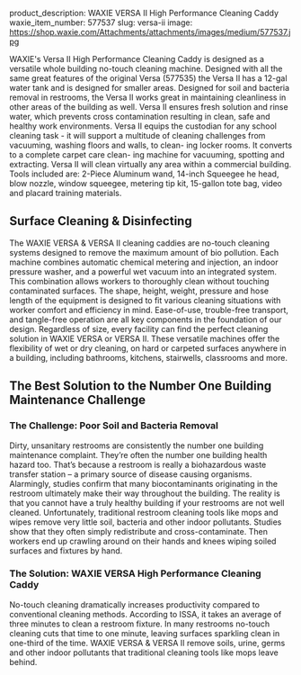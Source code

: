 product_description: WAXIE VERSA II High Performance Cleaning Caddy
waxie_item_number: 577537
slug: versa-ii
image: https://shop.waxie.com/Attachments/attachments/images/medium/577537.jpg

WAXIE's Versa II High Performance Cleaning Caddy is designed as a versatile whole building no-touch cleaning machine. Designed with all the same great features of the original Versa (577535) the Versa II has a 12-gal water tank and is designed for smaller areas. Designed for soil and bacteria removal in restrooms, the Versa II works great in maintaining cleanliness in other areas of the building as well. Versa II ensures fresh solution and rinse water, which prevents cross contamination resulting in clean, safe and healthy work environments. Versa II equips the custodian for any school cleaning task - it will support a multitude of cleaning challenges from vacuuming, washing floors and walls, to clean- ing locker rooms. It converts to a complete carpet care clean- ing machine for vacuuming, spotting and extracting. Versa II will clean virtually any area within a commercial building. Tools included are: 2-Piece Aluminum wand, 14-inch Squeegee he head, blow nozzle, window squeegee, metering tip kit, 15-gallon tote bag, video and placard training materials.

## Surface Cleaning & Disinfecting

The WAXIE VERSA & VERSA II cleaning caddies are no-touch cleaning systems designed to remove the maximum amount of bio pollution. Each machine combines automatic chemical metering and injection, an indoor pressure washer, and a powerful wet vacuum into an integrated system. This combination allows workers to thoroughly clean without touching contaminated surfaces. The shape, height, weight, pressure and hose length of the equipment is designed to fit various cleaning situations with worker comfort and efficiency in mind. Ease-of-use, trouble-free transport, and tangle-free operation are all key components in the foundation of our design. Regardless of size, every facility can find the perfect cleaning solution in WAXIE VERSA or VERSA II. These versatile machines offer the flexibility of wet or dry cleaning, on hard or carpeted surfaces anywhere in a building, including bathrooms, kitchens, stairwells, classrooms and more.

## The Best Solution to the Number One Building Maintenance Challenge

### The Challenge: Poor Soil and Bacteria Removal

Dirty, unsanitary restrooms are consistently the number one building maintenance complaint. They’re often the number one building health hazard too. That’s because a restroom is really a biohazardous waste transfer station – a primary source of disease causing organisms. Alarmingly, studies confirm that many biocontaminants originating in the restroom ultimately make their way throughout the building. The reality is that you cannot have a truly healthy building if your restrooms are not well cleaned. Unfortunately, traditional restroom cleaning tools like mops and wipes remove very little soil, bacteria and other indoor pollutants. Studies show that they often simply redistribute and cross-contaminate. Then workers end up crawling around on their hands and knees wiping soiled surfaces and fixtures by hand.

### The Solution: WAXIE VERSA High Performance Cleaning Caddy

No-touch cleaning dramatically increases productivity compared to conventional cleaning methods. According to ISSA, it takes an average of three minutes to clean a restroom fixture. In many restrooms no-touch cleaning cuts that time to one minute, leaving surfaces sparkling clean in one-third of the time. WAXIE VERSA & VERSA II remove soils, urine, germs and other indoor pollutants that traditional cleaning tools like mops leave behind.
